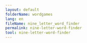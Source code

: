 ```yaml
---
layout: default
folderName: wordgames
lang: en
fileName: nine_letter_word_finder
permalink: nine-letter-word-finder
tool: nine-letter-word-finder
---
```

